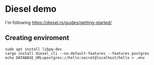 # Diesel demo

I'm following https://diesel.rs/guides/getting-started/

## Creating enviroment

```shell
sudo apt install libpq-dev
cargo install diesel_cli --no-default-features --features postgres
echo DATABASE_URL=postgres://hello:secret@localhost/hello > .env
```